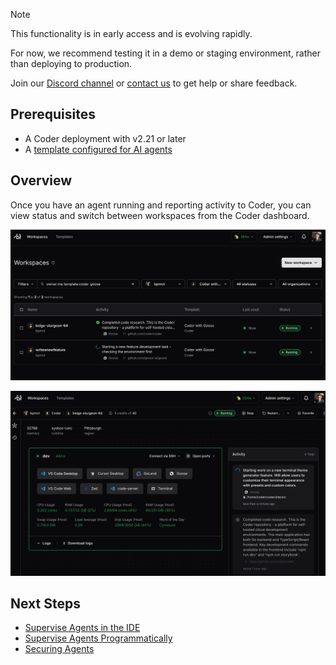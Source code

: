 > [!NOTE]
>
> This functionality is in early access and is evolving rapidly.
>
> For now, we recommend testing it in a demo or staging environment,
> rather than deploying to production.
>
> Join our [Discord channel](https://discord.gg/coder) or
> [contact us](https://coder.com/contact) to get help or share feedback.

## Prerequisites

- A Coder deployment with v2.21 or later
- A [template configured for AI agents](./create-template.md)

## Overview

Once you have an agent running and reporting activity to Coder, you can view
status and switch between workspaces from the Coder dashboard.

![Coder Dashboard](../images/guides/ai-agents/workspaces-list.png)

![Workspace Details](../images/guides/ai-agents/workspace-details.png)

## Next Steps

- [Supervise Agents in the IDE](./ide-integration.md)
- [Supervise Agents Programmatically](./headless.md)
- [Securing Agents](./securing.md)
